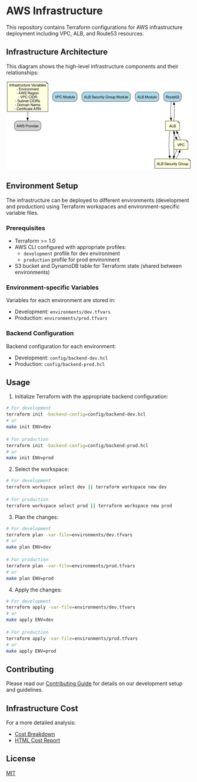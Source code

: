 # AWS Infrastructure

This repository contains Terraform configurations for AWS infrastructure deployment including VPC, ALB, and Route53 resources.

## Infrastructure Architecture

This diagram shows the high-level infrastructure components and their relationships:

![Infrastructure Diagram](docs/simplified-graph.png)

## Environment Setup

The infrastructure can be deployed to different environments (development and production) using Terraform workspaces and environment-specific variable files.

### Prerequisites

- Terraform >= 1.0
- AWS CLI configured with appropriate profiles:
  - `development` profile for dev environment
  - `production` profile for prod environment
- S3 bucket and DynamoDB table for Terraform state (shared between environments)

### Environment-specific Variables
Variables for each environment are stored in:
- Development: `environments/dev.tfvars`
- Production: `environments/prod.tfvars`

### Backend Configuration
Backend configuration for each environment:
- Development: `config/backend-dev.hcl`
- Production: `config/backend-prod.hcl`

## Usage

1. Initialize Terraform with the appropriate backend configuration:
```bash
# For development
terraform init -backend-config=config/backend-dev.hcl
# or
make init ENV=dev

# For production
terraform init -backend-config=config/backend-prod.hcl
# or
make init ENV=prod
```

2. Select the workspace:
```bash
# For development
terraform workspace select dev || terraform workspace new dev

# For production
terraform workspace select prod || terraform workspace new prod
```

3. Plan the changes:
```bash
# For development
terraform plan -var-file=environments/dev.tfvars
# or
make plan ENV=dev

# For production
terraform plan -var-file=environments/prod.tfvars
# or
make plan ENV=prod
```

4. Apply the changes:
```bash
# For development
terraform apply -var-file=environments/dev.tfvars
# or
make apply ENV=dev

# For production
terraform apply -var-file=environments/prod.tfvars
# or
make apply ENV=prod
```

## Contributing

Please read our [Contributing Guide](CONTRIBUTING.md) for details on our development setup and guidelines.

<!-- BEGIN_TF_DOCS -->
<!-- END_TF_DOCS -->

## Infrastructure Cost

<!-- BEGIN_COST -->
<!-- END_COST -->

For a more detailed analysis:
- [Cost Breakdown](docs/infracost.md)
- [HTML Cost Report](docs/infracost.html)

## License

[MIT](LICENSE)
